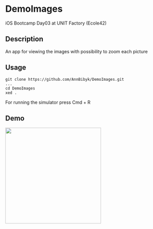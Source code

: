 # DemoImages
iOS Bootcamp Day03 at UNIT Factory (Ecole42)

## Description

An app for viewing the images with possibility to zoom each picture

## Usage

```
git clone https://github.com/AnnBibyk/DemoImages.git
...
cd DemoImages
xed .
```

For running the simulator press Cmd + R

## Demo

<img src="https://media.giphy.com/media/oX7vvtRQSu5TlgCVHS/giphy.gif" width="300">
